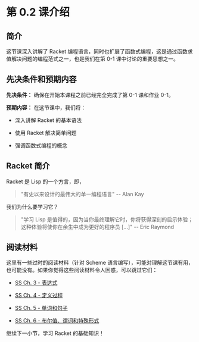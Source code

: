 # 第 0.2 课介绍

## 简介

这节课深入讲解了 Racket 编程语言，同时也扩展了函数式编程，这是通过函数求值解决问题的编程范式之一，也是我们在第 0-1 课中讨论的重要思想之一。

## 先决条件和预期内容

**先决条件：** 确保在开始本课程之前已经完全完成了第 0-1 课和作业 0-1。

**预期内容：** 在这节课中，我们将：

+   深入讲解 Racket 的基本语法

+   使用 Racket 解决简单问题

+   强调函数式编程的概念

## Racket 简介

Racket 是 Lisp 的一个方言，即，

> "有史以来设计的最伟大的单一编程语言" -- Alan Kay

我们为什么要学习它？

> "学习 Lisp 是值得的，因为当你最终理解它时，你将获得深刻的启示体验；这种体验将使你在余生中成为更好的程序员 [...]" -- Eric Raymond

## 阅读材料

这里有一些过时的阅读材料（针对 Scheme 语言编写），可能对理解这节课有用，也可能没有。如果你觉得这些阅读材料令人困惑，可以跳过它们：

+   [SS Ch. 3 - 表达式](http://www.cs.berkeley.edu/~bh/ssch3/people.html)

+   [SS Ch. 4 - 定义过程](http://www.cs.berkeley.edu/~bh/ssch4/defining.html)

+   [SS Ch. 5 - 单词和句子](http://www.cs.berkeley.edu/~bh/ssch5/words.html)

+   [SS Ch. 6 - 布尔值、谓词和特殊形式](http://www.cs.berkeley.edu/~bh/ssch6/true.html)

继续下一小节，学习 Racket 的基础知识！
